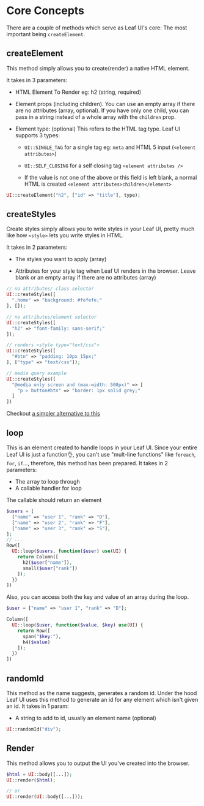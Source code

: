 # Core Concepts

There are a couple of methods which serve as Leaf UI's core: The most important being `createElement`.

## createElement

This method simply allows you to create(render) a native HTML element.

It takes in 3 parameters:

- HTML Element To Render eg: h2 (string, required)

- Element props (including children). You can use an empty array if there are no attributes (array, optional). If you have only one child, you can pass in a string instead of a whole array with the `children` prop.

- Element type: (optional) This refers to the HTML tag type. Leaf UI supports 3 types:

  - `UI::SINGLE_TAG` for a single tag eg: `meta` and HTML 5 input (`<element attributes>`)

  - `UI::SELF_CLOSING` for a self closing tag `<element attributes />`

  - If the value is not one of the above or this field is left blank, a normal HTML is created `<element attributes>children</element>`

```php
UI::createElement("h2", ["id" => "title"], type);
```

## createStyles

Create styles simply allows you to write styles in your Leaf UI, pretty much like how `<style>` lets you write styles in HTML.

It takes in 2 parameters:

- The styles you want to apply (array)

- Attributes for your style tag when Leaf UI renders in the browser. Leave blank or an empty array if there are no attributes (array)

```php
// no attributes/ class selector
UI::createStyles([
  ".home" => "background: #fefefe;"
], []);

// no attributes/element selector
UI::createStyles([
  "h2" => "font-family: sans-serif;"
]);

// renders <style type="text/css">
UI::createStyles([
  "#btn" => "padding: 10px 15px;"
], ["type" => "text/css"]);

// media query example
UI::createStyles([
  "@media only screen and (max-width: 500px)" => [
    "p > button#btn" => "border: 1px solid grey;"
  ]
])
```

Checkout [a simpler alternative to this](ui/v/0.1.0/custom-elements?id=style)

## loop

This is an element created to handle loops in your Leaf UI. Since your entire Leaf UI is just a function👌, you can't use "mult-line functions" like `foreach`, `for`, `if`..., therefore, this method has been prepared. It takes in 2 parameters:

- The array to loop through
- A callable handler for loop

The callable should return an element

```php
$users = [
  ["name" => "user 1", "rank" => "D"],
  ["name" => "user 2", "rank" => "F"],
  ["name" => "user 3", "rank" => "S"],
];
// ...
Row([
  UI::loop($users, function($user) use(UI) {
    return Column([
      h2($user["name"]),
      small($user["rank"])
    ]);
  })
])
```

Also, you can access both the key and value of an array during the loop.

```php
$user = ["name" => "user 1", "rank" => "D"];

Column([
  UI::loop($user, function($value, $key) use(UI) {
    return Row([
      span("$key:"),
      h4($value)
    ]);
  })
])
```

## randomId

This method as the name suggests, generates a random id. Under the hood Leaf UI uses this method to generate an id for any element which isn't given an id. It takes in 1 param:

- A string to add to id, usually an element name (optional)

```php
UI::randomId("div");
```

## Render

This method allows you to output the UI you've created into the browser.

```php
$html = UI::body([...]);
UI::render($html);

// or
UI::render(UI::body([...]));
```
